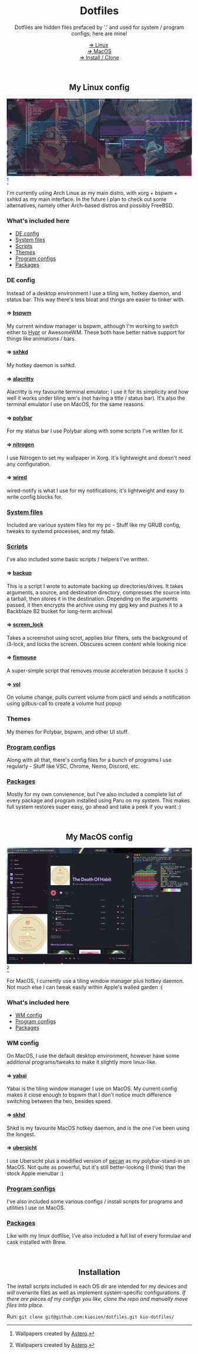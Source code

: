 <div align="center">
  <h1>Dotfiles</h1>
  <p>Dotfiles are hidden files prefaced by '.' and used for system / program configs; here are mine!</p>
  <p><a href="#my-linux-config">⇒&nbsp;Linux</a>&nbsp; <br><a href="#my-macos-config">⇒&nbsp;MacOS</a> <br><a href="#installation">⇒&nbsp;Install&nbsp;/&nbsp;Clone</a></p>
</div>

<br>
<h2 align="center">My Linux config</h2>

<img src="img/arch.jpg"></img>[^1]

I'm currently using Arch Linux as my main distro, with xorg + bspwm + sxhkd as my main interface. In the future I plan to check out some alternatives, namely other Arch-based distros and possibly FreeBSD.

### What's included here
- [DE config](#de-config)
- [System files](#system-files)
- [Scripts](#scripts)
- [Themes](#themes)
- [Program configs](#program-configs)
- [Packages](#packages)

### DE config
Instead of a desktop environment I use a tiling wm, hotkey daemon, and status bar. This way there's less bloat and things are easier to tinker with. 

#### ⇒ [bspwm](https://github.com/baskerville/bspwm)
My current window manager is bspwm, although I'm working to switch either to [Hypr](https://github.com/vaxerski/Hypr) or AwesomeWM. These both have better native support for things like animations / bars.

#### ⇒ [sxhkd](https://github.com/baskerville/sxhkd)
My hotkey daemon is sxhkd.

#### ⇒ [alacritty](https://github.com/alacritty/alacritty)
Alacritty is my favourite terminal emulator; I use it for its simplicity and how well it works under tiling wm's (not having a title / status bar). It's also the terminal emulator I use on MacOS, for the same reasons.

#### ⇒ [polybar](https://github.com/polybar/polybar)
For my status bar I use Polybar along with some scripts I've written for it.

#### ⇒ [nitrogen](https://github.com/l3ib/nitrogen)
I use Nitrogen to set my wallpaper in Xorg. It's lightweight and doesn't need any configuration.

#### ⇒ [wired](https://github.com/Toqozz/wired-notify)
wired-notify is what I use for my notifications; it's lightweight and easy to write config blocks for.

### [System files](https://github.com/kiosion/dotfiles/blob/master/.arch/)
Included are various system files for my pc - Stuff like my GRUB config, tweaks to systemd processes, and my fstab.

### [Scripts](https://github.com/kiosion/dotfiles/blob/master/scripts/)
I've also included some basic scripts / helpers I've written.

#### ⇒ [backup](https://github.com/kiosion/dotfiles/blob/master/scripts/backup.sh)
This is a script I wrote to automate backing up directories/drives. It takes arguments, a source, and destination directory, compresses the source into a tarball, then stores it in the destination. Depending on the arguments passed, it then encrypts the archive using my gpg key and pushes it to a Backblaze B2 bucket for long-term archival.

#### ⇒ [screen_lock](https://github.com/kiosion/dotfiles/blob/master/scripts/screen_lock.sh)
Takes a screenshot using scrot, applies blur filters, sets the background of i3-lock, and locks the screen. Obscures screen content while looking nice

#### ⇒ [fixmouse](https://github.com/kiosion/dotfiles/blob/master/scripts/fixmouse.sh)
A super-simple script that removes mouse acceleration because it sucks :)

#### ⇒ [vol](https://github.com/kiosion/dotfiles/blob/master/scripts/vol.sh)
On volume change, pulls current volume from pactl and sends a notification using gdbus-call to create a volume hud popup

### Themes
My themes for Polybar, bspwm, and other UI stuff.

### [Program configs](https://github.com/kiosion/dotfiles/blob/master/.config/)
Along with all that, there's config files for a bunch of programs I use regularly - Stuff like VSC, Chrome, Nemo, Discord, etc.

### [Packages](https://github.com/kiosion/dotfiles/blob/master/.pkgs/paru/)
Mostly for my own convienence, but I've also included a complete list of every package and program installed using Paru on my system. This makes full system restores super easy, go ahead and take a peek if you want :)

<br>
<h2 align="center">My MacOS config</h2>

<img src="img/macos.png"></img>[^1]

For MacOS, I currently use a tiling window manager plus hotkey daemon. Not much else I can tweak easily within Apple's walled garden :(

### What's included here
- [WM config](#wm-config)
- [Program configs](#program-configs-1)
- [Packages](#packages-1)

### WM config
On MacOS, I use the default desktop environment, however have some additional programs/tweaks to make it slightly more linux-like.

#### ⇒ [yabai](https://github.com/koekeishiya/yabai)
Yabai is the tiling window manager I use on MacOS. My current config makes it close enough to bspwm that I don't notice much difference switching between the two, besides speed.

#### ⇒ [skhd](https://github.com/koekeishiya/skhd)
Shkd is my favourite MacOS hotkey daemon, and is the one I've been using the longest.

#### ⇒ [ubersicht](http://tracesof.net/uebersicht/)
I use Ubersicht plus a modified version of [pecan](https://github.com/zzzeyez/Pecan) as my polybar-stand-in on MacOS. Not quite as powerful, but it's still better-looking (I think) than the stock Apple menubar :)

### [Program configs](https://github.com/kiosion/dotfiles/blob/master/.macos/.config/)
I've also included some various configs / install scripts for programs and utilities I use on MacOS.

### [Packages](https://github.com/kiosion/dotfiles/blob/master/.pkgs/brew/)
Like with my linux dotfilse, I've also included a full list of every formulae and cask installed with Brew.

<br>
<h2 align="center">Installation</h2>

The install scripts included in each OS dir are intended for my devices and *will* overwrite files as well as implement system-specific configurations. *If there are pieces of my configs you like, clone the repo and manually move files into place.*

Run: `git clone git@github.com:kiosion/dotfiles.git kio-dotfiles/`


[^1]: Wallpapers created by [Astero](https://www.artstation.com/pranetoid).
